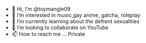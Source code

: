 - 👋 Hi, I’m @toymangle09
- 👀 I’m interested in music,gay anime, gatcha, roleplay
- 🌱 I’m currently learning  about the defrent sexualities
- 💞️ I’m looking to collaborate on YouTube
- 📫 How to reach me ... Private

<!---
toymangle09/toymangle09 is a ✨ special ✨ repository because its `README.md` (this file) appears on your GitHub profile.
You can click the Preview link to take a look at your changes.
--->

